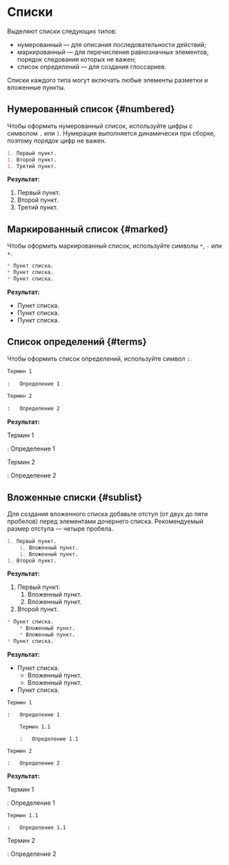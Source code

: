 # Списки

Выделяют списки следующих типов:
* нумерованный — для описания последовательности действий;
* маркированный — для перечисления равнозначных элементов, порядок следования которых не важен;
* список определений — для создания глоссариев.

Списки каждого типа могут включать любые элементы разметки и вложенные пункты.

## Нумерованный список {#numbered}

Чтобы оформить нумерованный список, используйте цифры с символом `.`  или `)`. Нумерация выполняется динамически при сборке, поэтому порядок цифр не важен.

```markdown
1. Первый пункт.
1. Второй пункт.
1. Третий пункт.
```

**Результат:**

1. Первый пункт.
1. Второй пункт.
1. Третий пункт.


## Маркированный список {#marked}

Чтобы оформить маркированный список, используйте символы `*`, `-` или `+`.


```markdown
* Пункт списка.
* Пункт списка.
* Пункт списка.
```

**Результат:**

* Пункт списка.
* Пункт списка.
* Пункт списка.

## Список определений {#terms}

Чтобы оформить список определений, используйте символ `:`.

```markdown
Термин 1

:   Определение 1

Термин 2

:   Определение 2
```

**Результат:**

Термин 1

:   Определение 1

Термин 2

:   Определение 2




## Вложенные списки {#sublist}

Для создания вложенного списка добавьте отступ (от двух до пяти пробелов) перед элементами дочернего списка. Рекомендуемый размер отступа — четыре пробела.

```markdown
1. Первый пункт.
    1. Вложенный пункт.
    1. Вложенный пункт.
1. Второй пункт.
```

**Результат:**

1. Первый пункт.
    1. Вложенный пункт.
    1. Вложенный пункт.
1. Второй пункт.

```markdown
* Пункт списка.
    * Вложенный пункт.
    * Вложенный пункт.
* Пункт списка.
```

**Результат:**

* Пункт списка.
    * Вложенный пункт.
    * Вложенный пункт.
* Пункт списка.

```
Термин 1

:   Определение 1
    
    Термин 1.1

    :   Определение 1.1

Термин 2

:   Определение 2
```

**Результат:**

Термин 1

:   Определение 1
    
    Термин 1.1

    :   Определение 1.1

Термин 2

:   Определение 2
